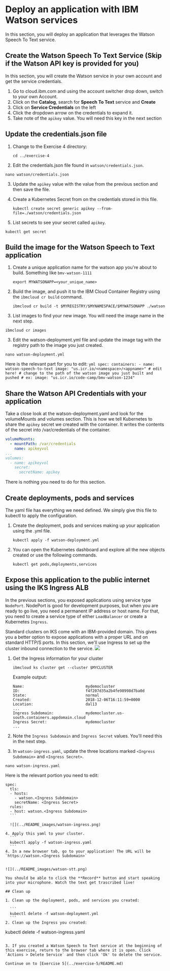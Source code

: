 # Deploy an application with IBM Watson services

In this section, you will deploy an application that leverages the Watson Speech To Text service.

## Create the Watson Speech To Text Service (Skip if the Watson API key is provided for you)
In this section, you will create the Watson service in your own account and get the service credentials.

1. Go to cloud.ibm.com and using the account switcher drop down, switch to your own Account.
2. Click on the **Catalog**, search for **Speech To Text** service and **Create**
3. Click on **Service Credentials** on the left
4. Click the dropdown arrow on the credentials to expand it.
5. Take note of the `apikey` value. You will need this key in the next section

## Update the credentials.json file
1. Change to the Exercise 4 directory:

    ```
    cd ../exercise-4
    ```

2. Edit the credentials.json file found in `watson/credentials.json`.

  ```
  nano watson/credentials.json
  ```

3. Update the `apikey` value with the value from the previous section and then save the file.

4. Create a Kubernetes Secret from on the credentials stored in this file.

    ```
    kubectl create secret generic apikey --from-file=./watson/credentials.json
    ```
5. List secrets to see your secret called `apikey`.
  ```
  kubectl get secret
  ```

## Build the image for the Watson Speech to Text application

1. Create a unique application name for the watson app you're about to build. Something like `bmv-watson-1111`

    ```
    export MYWATSONAPP=<your_unique_name>
    ```

2. Build the image, and push it to the IBM Cloud Container Registry using the `ibmcloud cr build` command.

   ```
   ibmcloud cr build -t $MYREGISTRY/$MYNAMESPACE/$MYWATSONAPP ./watson
   ```
3. List images to find your new image. You will need the image name in the next step.

  ```
  ibmcloud cr images
  ```

3. Edit the watson-deployment.yml file and update the image tag with the registry path to the image you just created.

  ```
  nano watson-deployment.yml
  ```

  Here is the relevant part for you to edit:
    ```yml
    spec:
      containers:
        - name: watson-speech-to-text
          image: "us.icr.io/<namespace>/<appname>" # edit here!
          # change to the path of the watson image you just built and pushed
          # ex: image: "us.icr.io/code-camp/bmv-watson-1234"
    ```

## Share the Watson API Credentials with your application
Take a close look at the watson-deployment.yaml and look for the volumeMounts and volumes section. This is how we tell Kubernetes to share the `apikey` secret we created with the container. It writes the contents of the secret into /var/credentials of the container.

  ```yml
  volumeMounts:
    - mountPath: /var/credentials
      name: apikeyvol
  ...
  volumes:
    - name: apikeyvol
      secret:
        secretName: apikey
  ```
There is nothing you need to do for this section.

## Create deployments, pods and services
The yaml file has everything we need defined. We simply give this file to kubectl to apply the configuration.

1. Create the deployment, pods and services making up your application using the .yml file.

   ```
   kubectl apply -f watson-deployment.yml
   ```
1. You can open the Kubernetes dashboard and explore all the new objects created or use the following commands.

   ```
   kubectl get pods,deployments,services
   ```

## Expose this application to the public internet using the IKS Ingress ALB

In the previous sections, you exposed applications using service type `NodePort`. NodePort is good for development purposes, but when you are ready to go live, you need a permanent IP address or host name. For that, you need to create a service type of either `LoadBalancer` or create a Kubernetes `Ingress`.

Standard clusters on IKS come with an IBM-provided domain. This gives you a better option to expose applications with a proper URL and on standard HTTP/S ports. In this section, we'll use Ingress to set up the cluster inbound connection to the service.
![](https://cloud.ibm.com/docs-content/v1/content/4fb01670d36e2a82c7b5e9c5ff5a93068dbf2826/tutorials/images/solution2/Ingress.png)

1. Get the Ingress information for your cluster

    ```
    ibmcloud ks cluster get --cluster $MYCLUSTER
    ```
    Example output:
    ```
    Name:                           mydemocluster
    ID:                             f4f207d35a2b4fe98998d7ba0d
    State:                          normal
    Created:                        2018-12-06T16:11:59+0000
    Location:                       dal13
    ...
    Ingress Subdomain:              mydemocluster.us-south.containers.appdomain.cloud
    Ingress Secret:                 mydemocluster
    ...
    ```

2. Note the `Ingress Subdomain` and `Ingress Secret` values. You'll need this in the next step.

3. In `watson-ingress.yaml`, update the three locations marked `<Ingress Subdomain>` and `<Ingress Secret>`.

  ```
  nano watson-ingress.yaml
  ```

  Here is the relevant portion you need to edit:
  ```
  spec:
    tls:
    - hosts:
      - watson.<Ingress Subdomain>
      secretName: <Ingress Secret>
    rules:
    - host: watson.<Ingress Subdomain>
    ```

    ![](../README_images/watson-ingress.png)

4. Apply this yaml to your cluster.
    ```
    kubectl apply -f watson-ingress.yaml
    ```
4. In a new browser tab, go to your application! The URL will be `https://watson.<Ingress Subdomain>`


![](../README_images/watson-stt.png)

You should be able to click the **Record** button and start speaking into your microphone. Watch the text get trascribed live!

## Clean up

1. Clean up the deployment, pods, and services you created:

    ```
    kubectl delete -f watson-deployment.yml
    ```
2. Clean up the Ingress you created:

 ```
 kubectl delete -f watson-ingress.yaml
 ```

3. If you created a Watson Speech to Text service at the beginning of this exercise, return to the browser tab where it is open. Click `Actions > Delete Service` and then click 'Ok' to delete the service.

Continue on to [Exercise 5](../exercise-5/README.md)
